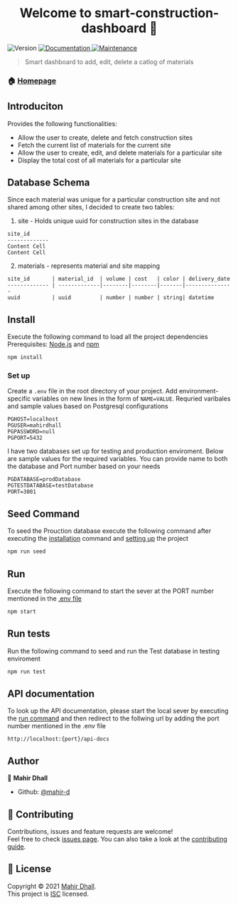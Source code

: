 <h1 align="center">Welcome to smart-construction-dashboard 👋</h1>
<p>
  <img alt="Version" src="https://img.shields.io/badge/version-1.0.0-blue.svg?cacheSeconds=2592000" />
  <a href="localhost:{port}/api-docs" target="_blank">
    <img alt="Documentation" src="https://img.shields.io/badge/documentation-yes-brightgreen.svg" />
  </a>
  <a href="https://github.com/mahir-d/smart-construction-dashboard/graphs/commit-activity" target="_blank">
    <img alt="Maintenance" src="https://img.shields.io/badge/Maintained%3F-yes-green.svg" />
  </a>
</p>

> Smart dashboard to add, edit, delete a catlog of materials



### 🏠 [Homepage](https://github.com/mahir-d/smart-construction-dashboard#readme)

## Introduciton
Provides the following functionalities:
 * Allow the user to create, delete and fetch construction sites
 * Fetch the current list of materials for the current site
 * Allow the user to create, edit, and delete materials for a particular site 
 * Display the total cost of all materials for a particular site

## Database Schema
Since each material was unique for a particular construction site and not shared among other sites,
I decided to create two tables: 

1. site - Holds unique uuid for construction sites in the database 

```
site_id 
-------------
Content Cell 
Content Cell 
```

2. materials - represents material and site mapping

```
site_id       | material_id  | volume | cost   | color | delivery_date 
------------- | -------------|--------|--------|-------|---------------
uuid          | uuid         | number | number | string| datetime      

``` 

## Install
Execute the following command to load all the project dependencies
Prerequisites: [Node.js](https://nodejs.org/en/) and [npm](https://www.npmjs.com/)
```sh
npm install
```

### Set up
Create a `.env` file in the root directory of your project. Add
environment-specific variables on new lines in the form of `NAME=VALUE`.
Requried varibales and sample values based on Postgresql configurations

```dosini
PGHOST=localhost
PGUSER=mahirdhall
PGPASSWORD=null
PGPORT=5432
```
I have two databases set up for testing and production enviroment.
Below are sample values for the required variables. You can provide
name to both the database and Port number based on your needs
```dosini
PGDATABASE=prodDatabase
PGTESTDATABASE=testDatabase
PORT=3001
```

## Seed Command
To seed the Prouction database execute the following
command after executing the [installation](#install) command and [setting up](#set-up) the project

```sh
npm run seed
```

## Run
Execute the following command to start the sever at the PORT number mentioned
in the [.env file](#set-up)
``` sh
npm start
```

## Run tests
Run the following command to seed and run the Test database in testing enviroment
```sh
npm run test
```

## API documentation
To look up the API documentation, please start the local sever by executing the [run command](#run)
and then redirect to the follwing url by adding the port number mentioned in the .env file
``` url
http://localhost:{port}/api-docs
```

## Author

👤 **Mahir Dhall**

* Github: [@mahir-d](https://github.com/mahir-d)

## 🤝 Contributing

Contributions, issues and feature requests are welcome!<br />Feel free to check [issues page](https://github.com/mahir-d/smart-construction-dashboard/issues). You can also take a look at the [contributing guide](https://github.com/mahir-d/smart-construction-dashboard/blob/master/CONTRIBUTING.md).

## 📝 License

Copyright © 2021 [Mahir Dhall](https://github.com/mahir-d).<br />
This project is [ISC](https://github.com/mahir-d/smart-construction-dashboard/blob/master/LICENSE) licensed.

